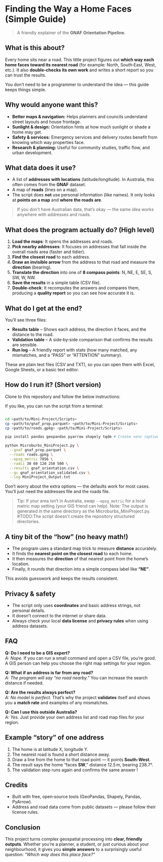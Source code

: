 # Finding the Way a Home Faces (Simple Guide)

> A friendly explainer of the **GNAF Orientation Pipeline**.



## What is this about?

Every home sits near a road. This little project figures out **which way each home faces toward its nearest road** (for example: North, South‑East, West, etc.). It also **double‑checks its own work** and writes a short report so you can trust the results.

You don’t need to be a programmer to understand the idea — this guide keeps things simple. 



## Why would anyone want this?

- **Better maps & navigation:** Helps planners and councils understand street layouts and house frontage.
- **Sunlight & design:** Orientation hints at how much sunlight or shade a home may get.
- **Safety & services:** Emergency services and delivery routes benefit from knowing which way properties face.
- **Research & planning:** Useful for community studies, traffic flow, and urban development.



## What data does it use?

- A list of **addresses with locations** (latitude/longitude). In Australia, this often comes from the **GNAF** dataset.
- A map of **roads** (lines on a map).
- The script does **not** use personal information (like names). It only looks at **points on a map** and **where the roads are**.

> If you don’t have Australian data, that’s okay — the same idea works anywhere with addresses and roads.



## What does the program actually do? (High level)

1. **Load the maps**: It opens the addresses and roads.
2. **Pick nearby addresses**: It focuses on addresses that fall inside the overall roads area (faster and tidier).
3. **Find the closest road** to each address.
4. **Draw an invisible arrow** from the address to that road and measure the **direction** (bearing).
5. **Translate the direction** into one of **8 compass points**: N, NE, E, SE, S, SW, W, NW.
6. **Save the results** in a simple table (CSV file).
7. **Double‑check**: It recomputes the answers and compares them, producing a **quality report** so you can see how accurate it is.





## What do I get at the end?

You’ll see three files:

- **Results table** – Shows each address, the direction it faces, and the distance to the road.
- **Validation table** – A side‑by‑side comparison that confirms the results are sensible.
- **Run log** – A friendly report with stats (how many matched, any mismatches, and a “PASS” or “ATTENTION” summary).

These are plain text files (CSV and TXT), so you can open them with Excel, Google Sheets, or a basic text editor.



## How do I run it? (Short version)

Clone to this repository and follow the below instructions:

If you like, you can run the script from a terminal:

```bash

cd <path/to/Mini-Project/Scripts>
cp <path/to/gnaf_prop.parquet> <path/to/Mini-Project/Scripts>
cp <path/to/roads.gpkg> <path/to/Mini-Project/Scripts>

pip install pandas geopandas pyarrow shapely tqdm # Create venv (optional) 

python Microburbs_MiniProject.py \
  --gnaf gnaf_prop.parquet \
  --roads roads.gpkg \
  --epsg_metric 7856 \
  --radii 30 60 120 250 500 \
  --results gnaf_orientation.csv \
  --qc gnaf_orientation_validated.csv \
  --log MiniProject_Output.txt
```

Don’t worry about the extra options — the defaults work for most cases. You’ll just need the addresses file and the roads file.

> Tip: If your area isn’t in Australia, swap `--epsg_metric` for a local metric map setting (your GIS friend can help).
> Note: The output is generated in the same directory as the Microburbs_MiniProject.py. #TODO:The script doesn't create the repository structured directories.


## A tiny bit of the “how” (no heavy math!)

- The program uses a standard map trick to measure **distance** accurately.
- It finds the **nearest point on the closest road** to each home.
- It then measures the **direction** of that nearest point from the home’s location.
- Finally, it rounds that direction into a simple compass label like **“NE”**.

This avoids guesswork and keeps the results consistent.



## Privacy & safety

- The script only uses **coordinates** and basic address strings, not personal details.
- It doesn’t connect to the internet or share data.
- Always check your local **data license** and **privacy rules** when using address datasets.



## FAQ

**Q: Do I need to be a GIS expert?**  
*A: Nope.* If you can run a small command and open a CSV file, you’re good. A GIS person can help you choose the right map settings for your region.

**Q: What if an address is far from any road?**  
*A: The program will say “no road nearby.”* You can increase the search distance if needed.

**Q: Are the results always perfect?**  
*A: No model is perfect.* That’s why the project **validates** itself and shows you a **match rate** and examples of any mismatches.

**Q: Can I use this outside Australia?**  
*A: Yes.* Just provide your own address list and road map files for your region.



## Example “story” of one address

1. The home is at latitude X, longitude Y.  
2. The nearest road is found a short distance away.  
3. Draw a line from the home to that road point — it points **South‑West**.  
4. The result says the home “faces **SW**,” distance 12.5 m, bearing 238.7°.  
5. The validation step runs again and confirms the same answer ! 



## Credits

- Built with free, open‑source tools (GeoPandas, Shapely, Pandas, PyArrow).  
- Address and road data come from public datasets — please follow their license rules.



## Conclusion

This project turns complex geospatial processing into **clear, friendly outputs**. Whether you’re a planner, a student, or just curious about your neighbourhood, it gives you **simple answers** to a surprisingly useful question: *“Which way does this place face?”*

